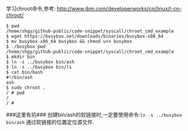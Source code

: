 学习chroot命令,参考: http://www.ibm.com/developerworks/cn/linux/l-cn-chroot/
```
$ pwd
/home/shgy/github-public/code-snippet/syscall/chroot_cmd_example
$ wget https://busybox.net/downloads/binaries/busybox-x86_64
$ mv busybox-x86_64 busybox && chmod u+x busybox
$ ./busybox pwd
/home/shgy/github-public/code-snippet/syscall/chroot_cmd_example
$ mkdir bin
$ ln -s ../busybox bin/ash
$ ln -s ../busybox bin/ls
$ cat bin/bash
#!/bin/ash
ash
$ sudo chroot .
/ # pwd
/
/ # 

```
 
###这里有坑###
创建bin/ash的软链接时,一定要使用命令:`ln -s ../busybox bin/ash`  通过软链接的位置定位源文件.




